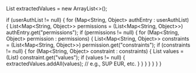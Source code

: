 List<String> extractedValues = new ArrayList<>();

if (userAuthList != null) {
    for (Map<String, Object> authEntry : userAuthList) {
        List<Map<String, Object>> permissions = (List<Map<String, Object>>) authEntry.get("permissions");
        if (permissions != null) {
            for (Map<String, Object> permission : permissions) {
                List<Map<String, Object>> constraints = (List<Map<String, Object>>) permission.get("constraints");
                if (constraints != null) {
                    for (Map<String, Object> constraint : constraints) {
                        List<String> values = (List<String>) constraint.get("values");
                        if (values != null) {
                            extractedValues.addAll(values); // e.g., SUP EUR, etc.
                        }
                    }
                }
            }
        }
    }
}
